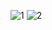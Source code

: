 ![1](https://github.com/sh0412kim/Mid-Term-Project/assets/165272954/bbbf52be-a8b6-4383-9328-0ca25f73d33f)
![2](https://github.com/sh0412kim/Mid-Term-Project/assets/165272954/a0ba1780-13d6-4185-9d87-e475a4ebb45e)
